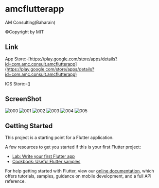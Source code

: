 # amcflutterapp

AM Consulting(Baharain)

©Copyright by MIT

## Link
App Store:-[https://play.google.com/store/apps/details?id=com.amc.consult.amcflutterapp](https://play.google.com/store/apps/details?id=com.amc.consult.amcflutterapp)

IOS Store:-()

## ScreenShot

![000](https://user-images.githubusercontent.com/49086525/86271278-3d18d380-bbea-11ea-9605-75863a1c590c.jpeg "splash")
![001](https://user-images.githubusercontent.com/49086525/86271414-73eee980-bbea-11ea-9cb6-1b380daa9257.jpeg "Home")
![002](https://user-images.githubusercontent.com/49086525/86271418-75b8ad00-bbea-11ea-820a-893325382482.jpeg "Navigation_Bar")
![003](https://user-images.githubusercontent.com/49086525/86271421-76514380-bbea-11ea-9c4a-7d6de7a5bcd9.jpeg "Inner_Screen")
![004](https://user-images.githubusercontent.com/49086525/86271426-77827080-bbea-11ea-8f9e-d480151d2a31.jpeg "List")
![005](https://user-images.githubusercontent.com/49086525/86271430-781b0700-bbea-11ea-90f5-66b4d5225af7.jpeg "Social_Media")

## Getting Started

This project is a starting point for a Flutter application.

A few resources to get you started if this is your first Flutter project:

- [Lab: Write your first Flutter app](https://flutter.dev/docs/get-started/codelab)
- [Cookbook: Useful Flutter samples](https://flutter.dev/docs/cookbook)

For help getting started with Flutter, view our
[online documentation](https://flutter.dev/docs), which offers tutorials,
samples, guidance on mobile development, and a full API reference.






